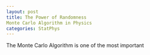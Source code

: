 ```yaml
---
layout: post
title: The Power of Randomness 
Monte Carlo Algorithm in Physics
categories: StatPhys
---
```


The Monte Carlo Algorithm is one of the most important 
